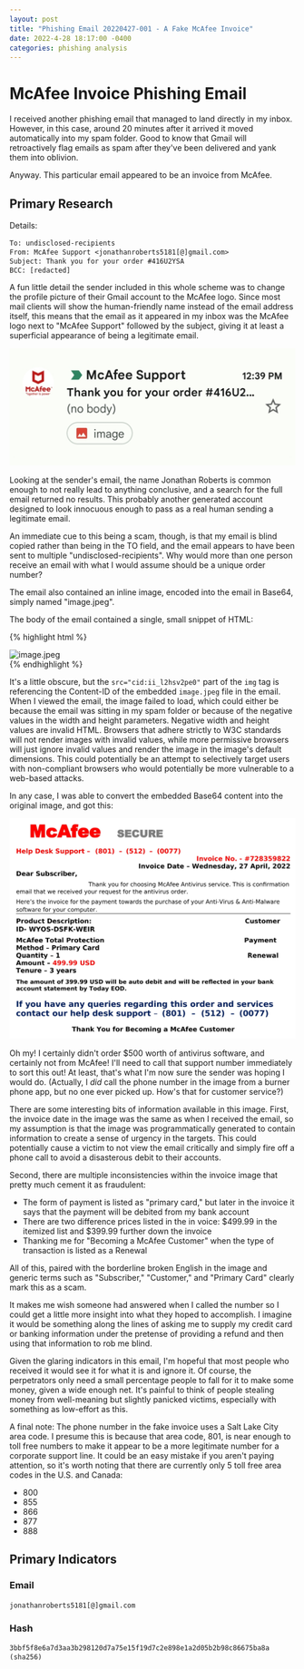 ```yaml
---
layout: post
title: "Phishing Email 20220427-001 - A Fake McAfee Invoice"
date: 2022-4-28 18:17:00 -0400
categories: phishing analysis
---
```


# McAfee Invoice Phishing Email

I received another phishing email that managed to land directly in my inbox. However, in this case, around 20 minutes after it arrived it moved automatically into my spam folder. Good to know that Gmail will retroactively flag emails as spam after they've been delivered and yank them into oblivion.

Anyway. This particular email appeared to be an invoice from McAfee.

## Primary Research

Details:

```
To: undisclosed-recipients
From: McAfee Support <jonathanroberts5181[@]gmail.com>
Subject: Thank you for your order #416U2YSA
BCC: [redacted]
```

A fun little detail the sender included in this whole scheme was to change the profile picture of their Gmail account to the McAfee logo. Since most mail clients will show the human-friendly name instead of the email address itself, this means that the email as it appeared in my inbox was the McAfee logo next to "McAfee Support" followed by the subject, giving it at least a superficial appearance of being a legitimate email.

![Inbox Screenshot](/assets/images/20220427-001-02.jpg)

Looking at the sender's email, the name Jonathan Roberts is common enough to not really lead to anything conclusive, and a search for the full email returned no results. This probably another generated account designed to look innocuous enough to pass as a real human sending a legitimate email. 

An immediate cue to this being a scam, though, is that my email is blind copied rather than being in the TO field, and the email appears to have been sent to multiple "undisclosed-recipients". Why would more than one person receive an email with what I would assume should be a unique order number?

The email also contained an inline image, encoded into the email in Base64, simply named "image.jpeg".

The body of the email contained a single, small snippet of HTML:

{% highlight html %}
<div dir="ltr"><img src="cid:ii_l2hsv2pe0" alt="image.jpeg" width="-27" height="-21"></div>
{% endhighlight %}

It's a little obscure, but the `src="cid:ii_l2hsv2pe0"` part of the `img` tag is referencing the Content-ID of the embedded `image.jpeg` file in the email. When I viewed the email, the image failed to load, which could either be because the email was sitting in my spam folder or because of the negative values in the width and height parameters. Negative width and height values are invalid HTML. Browsers that adhere strictly to W3C standards will not render images with invalid values, while more permissive browsers will just ignore invalid values and render the image in the image's default dimensions. This could potentially be an attempt to selectively target users with non-compliant browsers who would potentially be more vulnerable to a web-based attacks.

In any case, I was able to convert the embedded Base64 content into the original image, and got this:

![Fake McAfee Invoice](/assets/images/20220427-001-01.png)

Oh my! I certainly didn't order $500 worth of antivirus software, and certainly not from McAfee! I'll need to call that support number immediately to sort this out! At least, that's what I'm now sure the sender was hoping I would do. (Actually, I *did* call the phone number in the image from a burner phone app, but no one ever picked up. How's that for customer service?)

There are some interesting bits of information available in this image. First, the invoice date in the image was the same as when I received the email, so my assumption is that the image was programmatically generated to contain information to create a sense of urgency in the targets. This could potentially cause a victim to not view the email critically and simply fire off a phone call to avoid a disasterous debit to their accounts.

Second, there are multiple inconsistencies within the invoice image that pretty much cement it as fraudulent:
- The form of payment is listed as "primary card," but later in the invoice it says that the payment will be debited from my bank account
- There are two difference prices listed in the in voice: $499.99 in the itemized list and $399.99 further down the invoice
- Thanking me for "Becoming a McAfee Customer" when the type of transaction is listed as a Renewal

All of this, paired with the borderline broken English in the image and generic terms such as "Subscriber," "Customer," and "Primary Card" clearly mark this as a scam.

It makes me wish someone had answered when I called the number so I could get a little more insight into what they hoped to accomplish. I imagine it would be something along the lines of asking me to supply my credit card or banking information under the pretense of providing a refund and then using that information to rob me blind. 

Given the glaring indicators in this email, I'm hopeful that most people who received it would see it for what it is and ignore it. Of course, the perpetrators only need a small percentage people to fall for it to make some money, given a wide enough net. It's painful to think of people stealing money from well-meaning but slightly panicked victims, especially with something as low-effort as this.

A final note: The phone number in the fake invoice uses a Salt Lake City area code. I presume this is because that area code, 801, is near enough to toll free numbers to make it appear to be a more legitimate number for a corporate support line. It could be an easy mistake if you aren't paying attention, so it's worth noting that there are currently only 5 toll free area codes in the U.S. and Canada:
- 800
- 855
- 866
- 877
- 888

## Primary Indicators

### Email

```
jonathanroberts5181[@]gmail.com
```

### Hash
```
3bbf5f8e6a7d3aa3b298120d7a75e15f19d7c2e898e1a2d05b2b98c86675ba8a (sha256)
```
